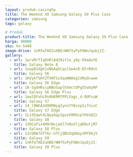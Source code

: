 ```yaml
---
layout: produk-casinghp
title: The Weeknd XO Samsung Galaxy S9 Plus Case
categories: samsung
tags: galaxy

# Produk
product-title: The Weeknd XO Samsung Galaxy S9 Plus Case
harga: 90000
sku: hn-5440
image-drive: 1nRfwTAE2uXBErWNfXxPyFOWnJqubj2I-
gallery:
  - url: 1wrvMrTIqKXRlAd29itle_y0y-9XeAwYE
    title: Galaxy Note 8
  - url: 1nup83dgK1xNbAqhCqslSw4cO-EFrROnt
    title: Galaxy S6
  - url: 1KVykfSHYZTVNfSzXquWWAGglUMyOcwwm
    title: Galaxy S6 Edge
  - url: 1K-SqXHRscyNBoSaplhXmctOPg55oOyRP
    title: Galaxy S6 Edge Plus
  - url: 1ewlDFxhLRn0UKRM7PPLVagc_d-9UFsuW
    title: Galaxy S7
  - url: 14_l9WhA3d90RNygIynnYYQvzpIx7nisC
    title: Galaxy S7 Edge
  - url: 1L135qwt4LQwyAqy1gseV0M4ip7HVaQZz
    title: Galaxy S8
  - url: 1S0CuFix4H9rWvjaXl7nNxVljqR8utjM7
    title: Galaxy S8 Plus
  - url: 13cGMA7dfT6c-UfCjQBSXqbBaysMYX6jV
    title: Galaxy S9
  - url: 1nRfwTAE2uXBErWNfXxPyFOWnJqubj2I-
    title: Galaxy S9 Plus
---
```

